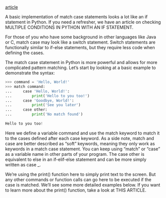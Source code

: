[article](https://learnpython.com/blog/python-match-case-statement/)

A basic implementation of match case statements looks a lot like an if statement in Python. If you need a refresher, we have an article on checking MULTIPLE CONDITIONS IN PYTHON WITH AN IF STATEMENT.

For those of you who have some background in other languages like Java or C, match case may look like a switch statement. Switch statements are functionally similar to if-else statements, but they require less code when defining the cases.

The match case statement in Python is more powerful and allows for more complicated pattern matching. Let’s start by looking at a basic example to demonstrate the syntax:

```python
>>> command = 'Hello, World!'
>>> match command:
...     case 'Hello, World!':
...         print('Hello to you too!')
...     case 'Goodbye, World!':
...         print('See you later')
...     case other:
...         print('No match found')
 
Hello to you too!
```

Here we define a variable command and use the match keyword to match it to the cases defined after each case keyword.  As a side note, match and case are better described as “soft” keywords, meaning they only work as keywords in a match case statement.  You can keep using “match” or “case” as a variable name in other parts of your program.  The case other is equivalent to else in an if-elif-else statement and can be more simply written as case _.

We’re using the print() function here to simply print text to the screen. But any other commands or function calls can go here to be executed if the case is matched.  We’ll see some more detailed examples below. If you want to learn more about the print() function, take a look at THIS ARTICLE.